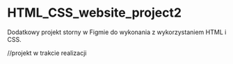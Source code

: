 # HTML_CSS_website_project2

Dodatkowy projekt storny w Figmie do wykonania z wykorzystaniem HTML i CSS.

//projekt w trakcie realizacji
